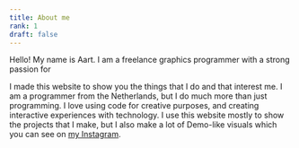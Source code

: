 ```yaml
---
title: About me
rank: 1
draft: false
---
```

Hello! My name is Aart. I am a freelance graphics programmer with a strong passion for  

I made this website to show you the things that I do and that interest me. I am a programmer from the Netherlands, but I do much more than just programming. I love using code for creative purposes, and creating interactive experiences with technology. I use this website mostly to show the projects that I make, but I also make a lot of Demo-like visuals which you can see on [my Instagram](https://www.instagram.com/aart_odding/).